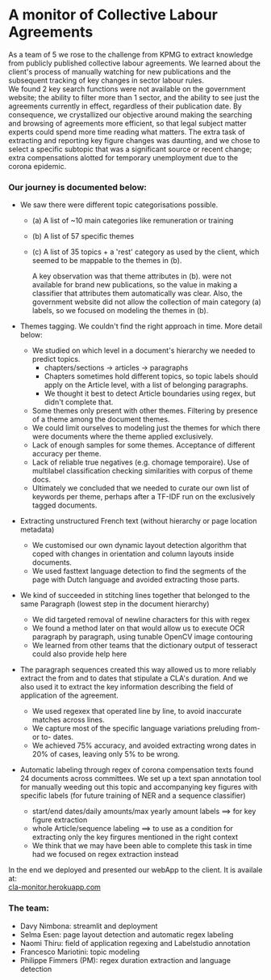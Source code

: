 # A monitor of Collective Labour Agreements

As a team of 5 we rose to the challenge from KPMG to extract knowledge from publicly published collective labour agreements. We learned about the client's process of manually watching for new publications and the subsequent tracking of key changes in sector labour rules.  
We found 2 key search functions were not available on the government website; the ability to filter more than 1 sector, and the ability to see just the agreements currently in effect, regardless of their publication date. By consequence, we crystallized our objective around making the searching and browsing of agreements more efficient, so that legal subject matter experts could spend more time reading what matters.
The extra task of extracting and reporting key figure changes was daunting, and we chose to select a specific subtopic that was a significant source or recent change; extra compensations alotted for temporary unemployment due to the corona epidemic.

### Our journey is documented below:

* We saw there were different topic categorisations possible.  
 	* (a) A list of ~10 main categories like remuneration or training  
 	* (b) A list of 57 specific themes  
 	* (c) A list of 35 topics + a 'rest' category as used by the client, which seemed to be mappable to the themes in (b).  
 	  
	  A key observation was that theme attributes in (b). were not available for brand new publications, so the value in making a classifier that attributes them automatically was clear. Also, the government website did not allow the collection of main category (a) labels, so we focused on modeling the themes in (b). 

* Themes tagging. We couldn't find the right approach in time. More detail below:  
 	* We studied on which level in a document's hierarchy we needed to predict topics.  
 	 	* chapters/sections -> articles -> paragraphs  
 	 	* Chapters sometimes hold different topics, so topic labels should apply on the Article level, with a list of belonging paragraphs.  
 	 	* We thought it best to detect Article boundaries using regex, but didn't complete that.  
	* Some themes only present with other themes. Filtering by presence of a theme among the document themes.  
	* We could limit ourselves to modeling just the themes for which there were documents where the theme applied exclusively. 
	* Lack of enough samples for some themes. Acceptance of different accuracy per theme.  
	* Lack of reliable true negatives (e.g. chomage temporaire). Use of multilabel classification checking similarities with corpus of theme docs.  
	* Ultimately we concluded that we needed to curate our own list of keywords per theme, perhaps after a TF-IDF run on the exclusively tagged documents.  

* Extracting unstructured French text (without hierarchy or page location metadata)  
 	* We customised our own dynamic layout detection algorithm that coped with changes in orientation and column layouts inside documents.  
 	* We used fasttext language detection to find the segments of the page with Dutch language and avoided extracting those parts.

* We kind of succeeded in stitching lines together that belonged to the same Paragraph (lowest step in the document hierarchy)  
 	* We did targeted removal of newline characters for this with regex  
 	* We found a method later on that would allow us to execute OCR paragraph by paragraph, using tunable OpenCV image contouring  
 	* We learned from other teams that the dictionary output of tesseract could also provide help here

* The paragraph sequences created this way allowed us to more reliably extract the from and to dates that stipulate a CLA's duration. And we also used it to extract the key information describing the field of application of the agreement.  
 	* We used regexex that operated line by line, to avoid inaccurate matches across lines.
 	* We capture most of the specific language variations preluding from- or to- dates.  
 	* We achieved 75% accuracy, and avoided extracting wrong dates in 20% of cases, leaving only 5% to be wrong.

* Automatic labeling through regex of corona compensation texts found 24 documents across committees. We set up a text span annotation tool for manually weeding out this topic and accompanying key figures with specific labels (for future training of NER and a sequence classifier)  
 	* start/end dates/daily amounts/max yearly amount labels ==> for key figure extraction  
 	* whole Article/sequence labeling ==> to use as a condition for extracting only the key firgures mentioned in the right context  
 	* We think that we may have been able to complete this task in time had we focused on regex extraction instead  

In the end we deployed and presented our webApp to the client. It is availale at:  
[cla-monitor.herokuapp.com](https://cla-monitor.herokuapp.com/)  

### The team:  
* Davy Nimbona: streamlit and deployment
* Selma Esen: page layout detection and automatic regex labeling
* Naomi Thiru: field of application regexing and Labelstudio annotation
* Francesco Mariotini: topic modeling
* Philippe Fimmers (PM): regex duration extraction and language detection
